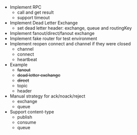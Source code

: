 * Implement RPC
  * call and get result
  * support timeout
* Implement Dead Letter Exchange
  * set dead letter header: exchange, queue and routingKey
* Implement fanout/direct/fanout exchange
* Implement fake router for test environment
* Implement reopen connect and channel if they were closed
  * channel
  * connect
  * heartbeat
* Example
  * ~~fanout~~
  * ~~dead letter exchange~~
  * ~~direct~~
  * topic
  * header
* Manual strategy for ack/noack/reject
  * exchange
  * queue
* Support content-type
  * publish
  * consume
  * queue
